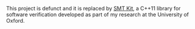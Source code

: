 This project is defunct and it is replaced by [SMT Kit][smt-kit],
a C++11 library for software verification developed as part of
my research at the University of Oxford.

[smt-kit]: http://ahorn.github.io/smt-kit/
